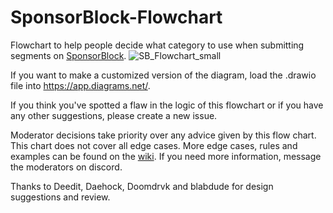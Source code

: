 # SponsorBlock-Flowchart
Flowchart to help people decide what category to use when submitting segments on [SponsorBlock](https://github.com/ajayyy/SponsorBlock).
![SB_Flowchart_small](https://user-images.githubusercontent.com/32819560/131226838-fc370174-49ae-4dea-98d9-525a7a5a747d.png)

If you want to make a customized version of the diagram, load the .drawio file into https://app.diagrams.net/.

If you think you've spotted a flaw in the logic of this flowchart or if you have any other suggestions, please create a new issue.

Moderator decisions take priority over any advice given by this flow chart. This chart does not cover all edge cases. More edge cases, rules and examples can be found on the [wiki](https://wiki.sponsor.ajay.app/index.php/Main_Page). If you need more information, message the moderators on discord.

Thanks to Deedit, Daehock, Doomdrvk and blabdude for design suggestions and review.

